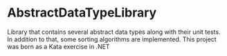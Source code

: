 # AbstractDataTypeLibrary
Library that contains several abstract data types along with their unit tests. In addition to that, some sorting algorithms are implemented. This project was born as a Kata exercise in .NET
